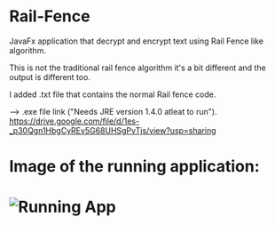# Rail-Fence
JavaFx application that decrypt and encrypt text using Rail Fence like algorithm.

This is not the traditional rail fence algorithm it's a bit different and the output is different too.

I added .txt file that contains the normal Rail fence code.

-->  .exe file link ("Needs JRE version 1.4.0 atleat to run").
https://drive.google.com/file/d/1es-_p30Qgn1HbgCyREv5G68UHSgPvTjs/view?usp=sharing

<h1>Image of the running application:<h1>

![Running App](https://user-images.githubusercontent.com/82692312/146852765-a76af9e1-03b5-4d75-aa7a-d9568e72688e.JPG)
